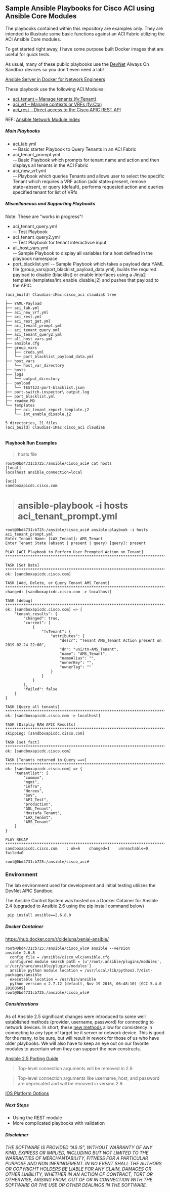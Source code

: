 
## Sample Ansible Playbooks for Cisco ACI using Ansible Core Modules ##

The playbooks contained within this repository are examples only.  They are intended to illustrate some basic functions against an ACI Fabric utilizing the ACI Ansible Core modules.

To get started right away, I have some purpose built Docker images that are useful for quick tests.

As usual, many of these public playbooks use the [DevNet](https://developer.cisco.com/) Always On Sandbox devices so you don't even need a lab!

[Ansible Server in Docker for Network Engineers](https://gratuitous-arp.net/ansible-server-in-docker-for-network-engineers/)

These playbook use the following ACI Modules:
- [aci_tenant – Manage tenants (fv:Tenant)](https://docs.ansible.com/ansible/latest/modules/aci_tenant_module.html#aci-tenant-module)
- [aci_vrf – Manage contexts or VRFs (fv:Ctx)](https://docs.ansible.com/ansible/latest/modules/aci_vrf_module.html#aci-vrf-module)
- [aci_rest – Direct access to the Cisco APIC REST API](https://docs.ansible.com/ansible/latest/modules/aci_rest_module.html)


REF: [Ansible Network Module Index](https://docs.ansible.com/ansible/latest/modules/list_of_network_modules.html)


##### Main Playbooks ######
 - aci\_lab.yml      
	 	-- Basic starter Playbook to Query Tenants in an ACI Fabric
 - aci\_tenant_prompt.yml  
    -- Basic Playbook which prompts for tenant name and action and then displays all tenants in the ACI Fabric
 - aci\_new_vrf.yml  
    -- Playbook which queries Tenants and allows user to select the specific Tenant which requires a VRF action (add state=present, remove state=absent, or query (default), performs requested action and queries specified tenant for list of VRfs
    
##### Miscellaneous and Supporting Playbooks ######

Note: These are "works in progress"!

 - aci\_tenant_query.yml  
    -- Test Playbook
 - aci\_tenant_query2.yml  
    -- Test Playbook for tenant interactivce input
 - all\_host_vars.yml  
	 	-- Sample Playbook to display all variables for a host defined in the playbook namespace
 - port_blacklist.yml 
	 	-- Sample Playbook which takes a payload data YAML file (group\_vars/port_blacklist_payload_data.yml), builds the required payload to disable (blacklist) or enable interfaces using a Jinja2 template (templates/int\_enable\_disable.j2) and pushes that payload to the APIC.


```
(aci_build) Claudias-iMac:cisco_aci claudia$ tree
.
├── YAML-Payload
├── aci_lab.yml
├── aci_new_vrf.yml
├── aci_rest.yml
├── aci_rest_get.yml
├── aci_tenant_prompt.yml
├── aci_tenant_query.yml
├── aci_tenant_query2.yml
├── all_host_vars.yml
├── ansible.cfg
├── group_vars
│   ├── creds.yml
│   └── port_blacklist_payload_data.yml
├── host_vars
│   └── host_var_directory
├── hosts
├── logs
│   └── output_directory
├── payload
│   └── TEST123-port-blacklist.json
├── port-switch-inspector\ output.log
├── port_blacklist.yml
├── readme.MD
└── templates
    ├── aci_tenant_report_template.j2
    └── int_enable_disable.j2

5 directories, 21 files
(aci_build) Claudias-iMac:cisco_aci claudia$ 


```



#### Playbook Run Examples ####

> hosts file

```
root@0bd4731cb725:/ansible/cisco_aci# cat hosts
[local]
localhost ansible_connection=local

[aci]
sandboxapicdc.cisco.com
```

>  # ansible-playbook -i hosts aci\_tenant_prompt.yml


```
root@0bd4731cb725:/ansible/cisco_aci# ansible-playbook -i hosts aci_tenant_prompt.yml
Enter Tenant Name: [LAX_Tenant]: AMS_Tenant
Enter Tenant State (absent | present | query) [query]: present

PLAY [ACI Playbook to Perform User Prompted Action on Tenant] ****************************************************************************************************************

TASK [Set Date] **************************************************************************************************************************************************************
ok: [sandboxapicdc.cisco.com]

TASK [Add, Delete, or Query Tenant AMS_Tenant] *******************************************************************************************************************************
changed: [sandboxapicdc.cisco.com -> localhost]

TASK [debug] *****************************************************************************************************************************************************************
ok: [sandboxapicdc.cisco.com] => {
    "tenant_results": {
        "changed": true,
        "current": [
            {
                "fvTenant": {
                    "attributes": {
                        "descr": "Tenant AMS_Tenant Action present on 2019-02-24 22:00",
                        "dn": "uni/tn-AMS_Tenant",
                        "name": "AMS_Tenant",
                        "nameAlias": "",
                        "ownerKey": "",
                        "ownerTag": ""
                    }
                }
            }
        ],
        "failed": false
    }
}

TASK [Query all tenants] *****************************************************************************************************************************************************
ok: [sandboxapicdc.cisco.com -> localhost]

TASK [Display RAW APIC Results] **********************************************************************************************************************************************
skipping: [sandboxapicdc.cisco.com]

TASK [set_fact] **************************************************************************************************************************************************************
ok: [sandboxapicdc.cisco.com]

TASK [Tenants returned in Query ==>] *****************************************************************************************************************************************
ok: [sandboxapicdc.cisco.com] => {
    "tenantlist": [
        "common",
        "mgmt",
        "infra",
        "Heroes",
        "SnV",
        "API_Test",
        "production",
        "GDL_Tenant",
        "Mostafa_Tenant",
        "LAX_Tenant",
        "AMS_Tenant"
    ]
}

PLAY RECAP *******************************************************************************************************************************************************************
sandboxapicdc.cisco.com    : ok=6    changed=1    unreachable=0    failed=0

root@0bd4731cb725:/ansible/cisco_aci#
```





### Environment ##

The lab environment used for development and initial testing utilizes the DevNet APIC Sandbox.

The Ansible Control System was hosted on a Docker Cotainer for Ansible 2.4 (upgraded to Ansible 2.6 using the pip install command below)


```
 pip install ansible==2.6.8.0
```

##### Docker Container #####

https://hub.docker.com/r/cldeluna/xenial-ansible/





```
root@0bd4731cb725:/ansible/cisco_wlc# ansible --version
ansible 2.6.8
  config file = /ansible/cisco_wlc/ansible.cfg
  configured module search path = [u'/root/.ansible/plugins/modules', u'/usr/share/ansible/plugins/modules']
  ansible python module location = /usr/local/lib/python2.7/dist-packages/ansible
  executable location = /usr/bin/ansible
  python version = 2.7.12 (default, Nov 19 2016, 06:48:10) [GCC 5.4.0 20160609]
root@0bd4731cb725:/ansible/cisco_wlc#
```

##### Considerations ######

As of Ansible 2.5 significant changes were introduced to some well established methods (provider, username, password) for connecting to network devices.  In short, these [new methods](https://docs.ansible.com/ansible/latest/porting_guides/porting_guide_2.5.html#adding-persistent-connection-types-network-cli-and-netconf) allow for consistency in connecting to any type of target be it server or network device.  This is good for the many, to be sure, but will result in rework for those of us who have older playbooks.  We will also have to keep an eye out on our favorite modules to ascertain when they can support the new constructs.


[Ansible 2.5 Porting Guide](https://docs.ansible.com/ansible/latest/porting_guides/porting_guide_2.5.html)

>Top-level connection arguments will be removed in 2.9

>Top-level connection arguments like username, host, and password are deprecated and will be removed in version 2.9.

[IOS Platform Options](https://docs.ansible.com/ansible/latest/network/user_guide/platform_ios.html#using-cli-in-ansible-2-6)


##### Next Steps ######

- Using the REST module
- More complicated playbooks with validation

##### Disclaimer ######

*THE SOFTWARE IS PROVIDED “AS IS”, WITHOUT WARRANTY OF ANY KIND, EXPRESS OR IMPLIED, INCLUDING BUT NOT LIMITED TO THE WARRANTIES OF MERCHANTABILITY, FITNESS FOR A PARTICULAR PURPOSE AND NON INFRINGEMENT. IN NO EVENT SHALL THE AUTHORS OR COPYRIGHT HOLDERS BE LIABLE FOR ANY CLAIM, DAMAGES OR OTHER LIABILITY, WHETHER IN AN ACTION OF CONTRACT, TORT OR OTHERWISE, ARISING FROM, OUT OF OR IN CONNECTION WITH THE SOFTWARE OR THE USE OR OTHER DEALINGS IN THE SOFTWARE.*
